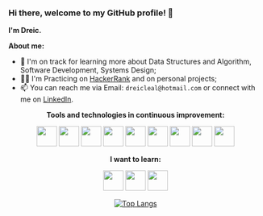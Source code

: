 ### Hi there, welcome to my GitHub profile! 👋


**I'm Dreic.**



**About me:**
- 🌱 I'm on track for learning more about Data Structures and Algorithm, Software Development, Systems Design;
- 👨‍💻 I'm Practicing on [HackerRank](https://www.hackerrank.com/dreicleal) and on personal projects;
- 📫 You can reach me via Email: ```dreicleal@hotmail.com``` or connect with me on [LinkedIn](https://www.linkedin.com/in/dreicleal/).


<div align="center">
          
**Tools and technologies in continuous improvement:**

<div>
          <img src="https://cdn.jsdelivr.net/gh/devicons/devicon/icons/html5/html5-plain-wordmark.svg" width="40" height="40"/>
          <img src="https://cdn.jsdelivr.net/gh/devicons/devicon/icons/css3/css3-plain-wordmark.svg" width="40" height="40"/>
          <img src="https://cdn.jsdelivr.net/gh/devicons/devicon/icons/react/react-original.svg" width="40" height="40"/>
          <img src="https://cdn.jsdelivr.net/gh/devicons/devicon/icons/nextjs/nextjs-original.svg" width="40" height="40"/>
          <img src="https://cdn.jsdelivr.net/gh/devicons/devicon/icons/typescript/typescript-plain.svg" width="40" height="40"/>
          <img src="https://cdn.jsdelivr.net/gh/devicons/devicon/icons/postgresql/postgresql-original.svg" width="40" height="40"/>
          <img src="https://cdn.jsdelivr.net/gh/devicons/devicon/icons/express/express-original.svg" width="40" height="40"/>
          <img src="https://cdn.jsdelivr.net/gh/devicons/devicon/icons/git/git-original.svg" width="40" height="40"/>
          <img src="https://cdn.jsdelivr.net/gh/devicons/devicon/icons/python/python-original.svg" width="40" height="40" />
</div>

**I want to learn:**
          
<div>
          <img src="https://cdn.jsdelivr.net/gh/devicons/devicon/icons/mongodb/mongodb-original.svg" width="40" height="40"/>
          <img src="https://cdn.jsdelivr.net/gh/devicons/devicon/icons/cplusplus/cplusplus-plain.svg" width="40" height="40"/>
          <img src="https://cdn.jsdelivr.net/gh/devicons/devicon/icons/angularjs/angularjs-plain.svg" width="40" height="40"/>
</div>


          

[![Top Langs](https://github-readme-stats.vercel.app/api/top-langs/?username=DreicLeal&layout=compact)](https://github.com/DreicLeal/github-readme-stats)
</div>
          
